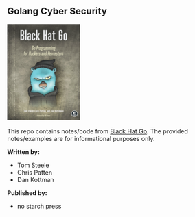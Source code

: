 ## Golang Cyber Security

![](./assets/bhg_color.png)

This repo contains notes/code from [Black Hat Go](https://nostarch.com/blackhatgo). The provided notes/examples are for informational purposes only.

**Written by:**
* Tom Steele
* Chris Patten
* Dan Kottman

**Published by:**
* no starch press